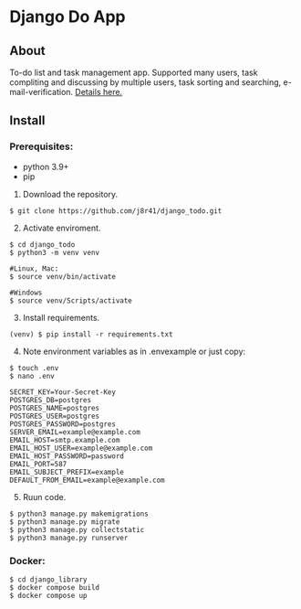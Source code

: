 # Django Do App

## About

To-do list and task management app. Supported many users, task compliting and discussing by multiple users, task sorting and searching, e-mail-verification. [Details here.](https://github.com/j8r41/django_todo/blob/master/task.txt)

## Install

### Prerequisites:

- python 3.9+
- pip


1. Download the repository.
```
$ git clone https://github.com/j8r41/django_todo.git 
```

2. Activate enviroment.
```
$ cd django_todo
$ python3 -m venv venv

#Linux, Mac:
$ source venv/bin/activate 

#Windows
$ source venv/Scripts/activate 
```

3. Install requirements.
```
(venv) $ pip install -r requirements.txt
```

4. Note environment variables as in .envexample or just copy:
```
$ touch .env
$ nano .env
```
```
SECRET_KEY=Your-Secret-Key
POSTGRES_DB=postgres
POSTGRES_NAME=postgres
POSTGRES_USER=postgres
POSTGRES_PASSWORD=postgres
SERVER_EMAIL=example@example.com
EMAIL_HOST=smtp.example.com
EMAIL_HOST_USER=example@example.com
EMAIL_HOST_PASSWORD=password
EMAIL_PORT=587
EMAIL_SUBJECT_PREFIX=example
DEFAULT_FROM_EMAIL=example@example.com
```
5. Ruun code.
```
$ python3 manage.py makemigrations
$ python3 manage.py migrate
$ python3 manage.py collectstatic
$ python3 manage.py runserver
```

### Docker:
```
$ cd django_library
$ docker compose build
$ docker compose up
```

